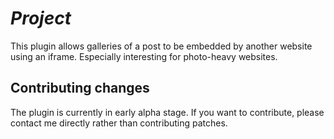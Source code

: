 # _Project_

This plugin allows galleries of a post to be embedded by another website using an iframe. Especially interesting for photo-heavy websites.

## Contributing changes

The plugin is currently in early alpha stage. If you want to contribute, please contact me directly rather than contributing patches.